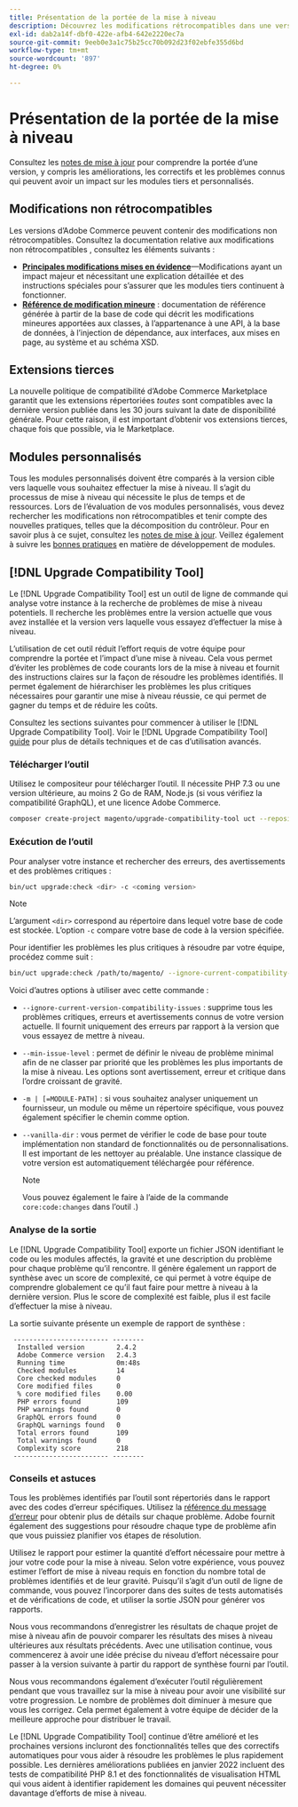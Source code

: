 ```yaml
---
title: Présentation de la portée de la mise à niveau
description: Découvrez les modifications rétrocompatibles dans une version qui peuvent avoir un impact sur les modules personnalisés Adobe Commerce ou les extensions tierces.
exl-id: dab2a14f-dbf0-422e-afb4-642e2220ec7a
source-git-commit: 9eeb0e3a1c75b25cc70b092d23f02ebfe355d6bd
workflow-type: tm+mt
source-wordcount: '897'
ht-degree: 0%

---
```


# Présentation de la portée de la mise à niveau

Consultez les [notes de mise à jour](https://experienceleague.adobe.com/en/docs/commerce-operations/release/notes/overview) pour comprendre la portée d’une version, y compris les améliorations, les correctifs et les problèmes connus qui peuvent avoir un impact sur les modules tiers et personnalisés.

## Modifications non rétrocompatibles

Les versions d’Adobe Commerce peuvent contenir des modifications non rétrocompatibles. Consultez la documentation relative aux modifications non rétrocompatibles , consultez les éléments suivants :

- **[Principales modifications mises en évidence](https://developer.adobe.com/commerce/php/development/backward-incompatible-changes/)**—Modifications ayant un impact majeur et nécessitant une explication détaillée et des instructions spéciales pour s’assurer que les modules tiers continuent à fonctionner.
- **[Référence de modification mineure](https://developer.adobe.com/commerce/php/development/backward-incompatible-changes/reference/)** : documentation de référence générée à partir de la base de code qui décrit les modifications mineures apportées aux classes, à l’appartenance à une API, à la base de données, à l’injection de dépendance, aux interfaces, aux mises en page, au système et au schéma XSD.

## Extensions tierces

La nouvelle politique de compatibilité d’Adobe Commerce Marketplace garantit que les extensions répertoriées _toutes_ sont compatibles avec la dernière version publiée dans les 30 jours suivant la date de disponibilité générale. Pour cette raison, il est important d’obtenir vos extensions tierces, chaque fois que possible, via le Marketplace.

## Modules personnalisés

Tous les modules personnalisés doivent être comparés à la version cible vers laquelle vous souhaitez effectuer la mise à niveau. Il s’agit du processus de mise à niveau qui nécessite le plus de temps et de ressources. Lors de l’évaluation de vos modules personnalisés, vous devez rechercher les modifications non rétrocompatibles et tenir compte des nouvelles pratiques, telles que la décomposition du contrôleur. Pour en savoir plus à ce sujet, consultez les [notes de mise à jour](https://experienceleague.adobe.com/en/docs/commerce-operations/release/notes/overview). Veillez également à suivre les [bonnes pratiques](https://developer.adobe.com/commerce/php/best-practices/extensions/) en matière de développement de modules.

## [!DNL Upgrade Compatibility Tool]

Le [!DNL Upgrade Compatibility Tool] est un outil de ligne de commande qui analyse votre instance à la recherche de problèmes de mise à niveau potentiels. Il recherche les problèmes entre la version actuelle que vous avez installée et la version vers laquelle vous essayez d’effectuer la mise à niveau.

L’utilisation de cet outil réduit l’effort requis de votre équipe pour comprendre la portée et l’impact d’une mise à niveau. Cela vous permet d’éviter les problèmes de code courants lors de la mise à niveau et fournit des instructions claires sur la façon de résoudre les problèmes identifiés. Il permet également de hiérarchiser les problèmes les plus critiques nécessaires pour garantir une mise à niveau réussie, ce qui permet de gagner du temps et de réduire les coûts.

Consultez les sections suivantes pour commencer à utiliser le [!DNL Upgrade Compatibility Tool]. Voir le [!DNL Upgrade Compatibility Tool] [guide](../upgrade-compatibility-tool/overview.md) pour plus de détails techniques et de cas d’utilisation avancés.

### Télécharger l’outil

Utilisez le compositeur pour télécharger l’outil. Il nécessite PHP 7.3 ou une version ultérieure, au moins 2 Go de RAM, Node.js (si vous vérifiez la compatibilité GraphQL), et une licence Adobe Commerce.

```bash
composer create-project magento/upgrade-compatibility-tool uct --repository https://repo.magento.com
```

### Exécution de l’outil

Pour analyser votre instance et rechercher des erreurs, des avertissements et des problèmes critiques :

```bash
bin/uct upgrade:check <dir> -c <coming version> 
```

>[!NOTE]
>
> L’argument `<dir>` correspond au répertoire dans lequel votre base de code est stockée. L’option `-c` compare votre base de code à la version spécifiée.

Pour identifier les problèmes les plus critiques à résoudre par votre équipe, procédez comme suit :

```bash
bin/uct upgrade:check /path/to/magento/ --ignore-current-compatibility-issues –min-issue-level critical --vanilla-dir /path/to/vanilla/code/ /path/to/magento/app/code/Vendor/
```

Voici d’autres options à utiliser avec cette commande :

- `--ignore-current-version-compatibility-issues` : supprime tous les problèmes critiques, erreurs et avertissements connus de votre version actuelle. Il fournit uniquement des erreurs par rapport à la version que vous essayez de mettre à niveau.

- `--min-issue-level` : permet de définir le niveau de problème minimal afin de ne classer par priorité que les problèmes les plus importants de la mise à niveau. Les options sont avertissement, erreur et critique dans l’ordre croissant de gravité.

- `-m | [=MODULE-PATH]` : si vous souhaitez analyser uniquement un fournisseur, un module ou même un répertoire spécifique, vous pouvez également spécifier le chemin comme option.

- `--vanilla-dir` : vous permet de vérifier le code de base pour toute implémentation non standard de fonctionnalités ou de personnalisations. Il est important de les nettoyer au préalable. Une instance classique de votre version est automatiquement téléchargée pour référence.

  >[!NOTE]
  >
  > Vous pouvez également le faire à l’aide de la commande `core:code:changes` dans l’outil .)

### Analyse de la sortie

Le [!DNL Upgrade Compatibility Tool] exporte un fichier JSON identifiant le code ou les modules affectés, la gravité et une description du problème pour chaque problème qu’il rencontre. Il génère également un rapport de synthèse avec un score de complexité, ce qui permet à votre équipe de comprendre globalement ce qu’il faut faire pour mettre à niveau à la dernière version. Plus le score de complexité est faible, plus il est facile d’effectuer la mise à niveau.

La sortie suivante présente un exemple de rapport de synthèse :

```console
 ------------------------ --------
  Installed version        2.4.2
  Adobe Commerce version   2.4.3
  Running time             0m:48s
  Checked modules          14
  Core checked modules     0
  Core modified files      0
  % core modified files    0.00
  PHP errors found         109
  PHP warnings found       0
  GraphQL errors found     0
  GraphQL warnings found   0
  Total errors found       109
  Total warnings found     0
  Complexity score         218
 ------------------------ --------
```

### Conseils et astuces

Tous les problèmes identifiés par l’outil sont répertoriés dans le rapport avec des codes d’erreur spécifiques. Utilisez la [référence du message d’erreur](../upgrade-compatibility-tool/error-messages.md) pour obtenir plus de détails sur chaque problème. Adobe fournit également des suggestions pour résoudre chaque type de problème afin que vous puissiez planifier vos étapes de résolution.

Utilisez le rapport pour estimer la quantité d’effort nécessaire pour mettre à jour votre code pour la mise à niveau. Selon votre expérience, vous pouvez estimer l’effort de mise à niveau requis en fonction du nombre total de problèmes identifiés et de leur gravité. Puisqu’il s’agit d’un outil de ligne de commande, vous pouvez l’incorporer dans des suites de tests automatisés et de vérifications de code, et utiliser la sortie JSON pour générer vos rapports.

Nous vous recommandons d’enregistrer les résultats de chaque projet de mise à niveau afin de pouvoir comparer les résultats des mises à niveau ultérieures aux résultats précédents. Avec une utilisation continue, vous commencerez à avoir une idée précise du niveau d’effort nécessaire pour passer à la version suivante à partir du rapport de synthèse fourni par l’outil.

Nous vous recommandons également d’exécuter l’outil régulièrement pendant que vous travaillez sur la mise à niveau pour avoir une visibilité sur votre progression. Le nombre de problèmes doit diminuer à mesure que vous les corrigez. Cela permet également à votre équipe de décider de la meilleure approche pour distribuer le travail.

Le [!DNL Upgrade Compatibility Tool] continue d’être amélioré et les prochaines versions incluront des fonctionnalités telles que des correctifs automatiques pour vous aider à résoudre les problèmes le plus rapidement possible. Les dernières améliorations publiées en janvier 2022 incluent des tests de compatibilité PHP 8.1 et des fonctionnalités de visualisation HTML qui vous aident à identifier rapidement les domaines qui peuvent nécessiter davantage d’efforts de mise à niveau.
